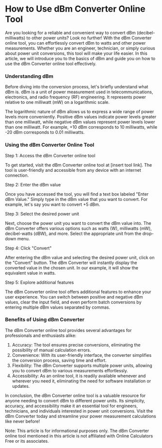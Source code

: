 How to Use dBm Converter Online Tool
====================================

Are you looking for a reliable and convenient way to convert dBm (decibel-milliwatts) to other power units? Look no further! With the dBm Converter online tool, you can effortlessly convert dBm to watts and other power measurements. Whether you are an engineer, technician, or simply curious about power unit conversions, this tool will make your life easier. In this article, we will introduce you to the basics of dBm and guide you on how to use the dBm Converter online tool effectively.

### Understanding dBm

Before diving into the conversion process, let's briefly understand what dBm is. dBm is a unit of power measurement used in telecommunications, electronics, and radio frequency (RF) engineering. It represents power relative to one milliwatt (mW) on a logarithmic scale.

The logarithmic nature of dBm allows us to express a wide range of power levels more conveniently. Positive dBm values indicate power levels greater than one milliwatt, while negative dBm values represent power levels lower than one milliwatt. For example, +10 dBm corresponds to 10 milliwatts, while -20 dBm corresponds to 0.01 milliwatts.

### Using the dBm Converter Online Tool

Step 1: Access the dBm Converter online tool

To get started, visit the dBm Converter online tool at \[insert tool link\]. The tool is user-friendly and accessible from any device with an internet connection.

Step 2: Enter the dBm value

Once you have accessed the tool, you will find a text box labeled "Enter dBm Value." Simply type in the dBm value that you want to convert. For example, let's say you want to convert +5 dBm.

Step 3: Select the desired power unit

Next, choose the power unit you want to convert the dBm value into. The dBm Converter offers various options such as watts (W), milliwatts (mW), decibel-watts (dBW), and more. Select the appropriate unit from the drop-down menu.

Step 4: Click "Convert"

After entering the dBm value and selecting the desired power unit, click on the "Convert" button. The dBm Converter will instantly display the converted value in the chosen unit. In our example, it will show the equivalent value in watts.

Step 5: Explore additional features

The dBm Converter online tool offers additional features to enhance your user experience. You can switch between positive and negative dBm values, clear the input field, and even perform batch conversions by entering multiple dBm values separated by commas.

### Benefits of Using dBm Converter

The dBm Converter online tool provides several advantages for professionals and enthusiasts alike:

1. Accuracy: The tool ensures precise conversions, eliminating the possibility of manual calculation errors.
2. Convenience: With its user-friendly interface, the converter simplifies the conversion process, saving time and effort.
3. Flexibility: The dBm Converter supports multiple power units, allowing you to convert dBm to various measurements effortlessly.
4. Accessibility: As an online tool, it is readily available whenever and wherever you need it, eliminating the need for software installation or updates.

In conclusion, the dBm Converter online tool is a valuable resource for anyone needing to convert dBm to different power units. Its simplicity, accuracy, and accessibility make it an essential tool for engineers, technicians, and individuals interested in power unit conversions. Visit the dBm Converter today and streamline your power measurement calculations like never before!

Note: This article is for informational purposes only. The dBm Converter online tool mentioned in this article is not affiliated with Online Calculators Free or its associates.